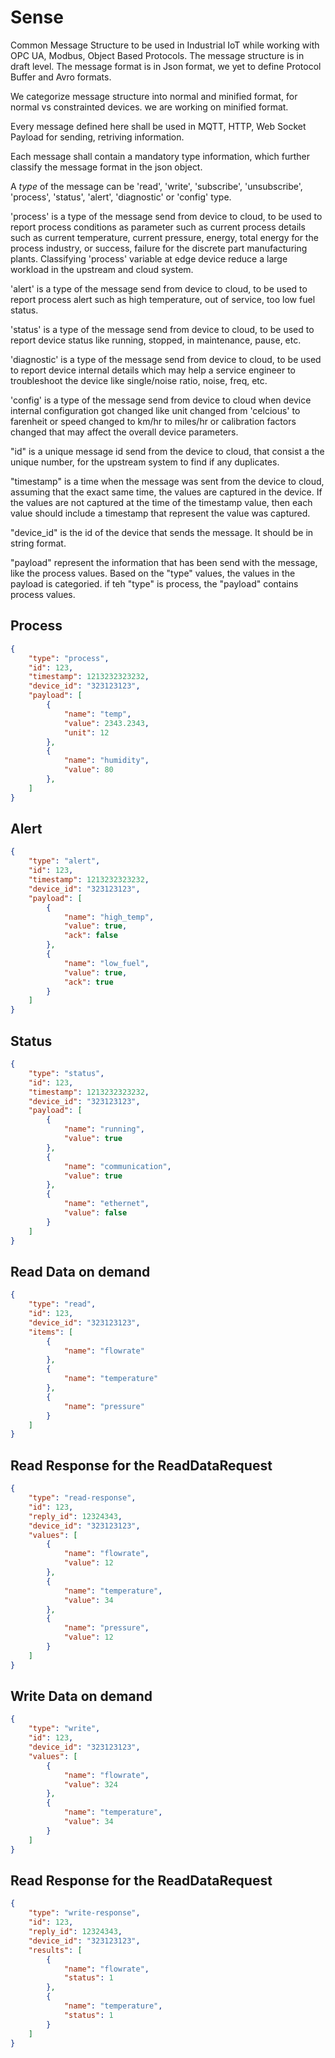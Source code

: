# Sense

Common Message Structure to be used in Industrial IoT while working with OPC UA, Modbus, Object Based Protocols. The message structure is in draft level. The message format is in Json format, we yet to define Protocol Buffer and Avro formats.

We categorize message structure into normal and minified format, for normal vs constrainted devices. we are working on minified format. 

Every message defined here shall be used in MQTT, HTTP, Web Socket Payload for sending, retriving information. 

Each message shall contain a mandatory type information, which further classify the message format in the json object.

A *type* of the message can be 'read', 'write', 'subscribe', 'unsubscribe', 'process', 'status', 'alert', 'diagnostic' or 'config' type.

'process' is a type of the message send from device to cloud, to be used to report process conditions as parameter such as current process details such as current temperature, current pressure, energy, total energy for the process industry, or success, failure for the discrete part manufacturing plants. Classifying 'process' variable at edge device reduce a large workload in the upstream and cloud system.

'alert' is a type of the message send from device to cloud, to be used to report process alert such as high temperature, out of service, too low fuel status. 

'status' is a type of the message send from device to cloud, to be used to report device status like running, stopped, in maintenance, pause, etc. 

'diagnostic' is a type of the message send from device to cloud, to be used to report device internal details which may help a service engineer to troubleshoot the device like single/noise ratio, noise, freq, etc.

'config' is a type of the message send from device to cloud when device internal configuration got changed like unit changed from 'celcious' to farenheit or speed changed to km/hr to miles/hr or calibration factors changed that may affect the overall device parameters.

"id" is a unique message id send from the device to cloud, that consist a the unique number, for the upstream system to find if any duplicates.

"timestamp" is a time when the message was sent from the device to cloud, assuming that the exact same time, the values are captured in the device. If the values are not captured at the time of the timestamp value, then each value should include a timestamp that represent the value was captured. 

"device_id" is the id of the device that sends the message. It should be in string format. 

"payload" represent the information that has been send with the message, like the process values. Based on the "type" values, the values in the payload is categoried. if teh "type" is process, the "payload" contains process values.  

## Process

```json
{
    "type": "process",
    "id": 123,
    "timestamp": 1213232323232,
    "device_id": "323123123",
    "payload": [
        {
            "name": "temp",
            "value": 2343.2343,
            "unit": 12
        },
        {
            "name": "humidity",
            "value": 80
        },
    ]
}
```

## Alert


```json
{
    "type": "alert",
    "id": 123,
    "timestamp": 1213232323232,
    "device_id": "323123123",
    "payload": [
        {
            "name": "high_temp",
            "value": true,
            "ack": false
        },
        {
            "name": "low_fuel",
            "value": true,
            "ack": true
        }
    ]
}
```

## Status


```json
{
    "type": "status",
    "id": 123,
    "timestamp": 1213232323232,
    "device_id": "323123123",
    "payload": [
        {
            "name": "running",
            "value": true
        },
        {
            "name": "communication",
            "value": true
        },
        {
            "name": "ethernet",
            "value": false
        }
    ]
}
```

## Read Data on demand
```json
{
    "type": "read",
    "id": 123,
    "device_id": "323123123",
    "items": [
        {
            "name": "flowrate"
        },
        {
            "name": "temperature"
        },
        {
            "name": "pressure"
        }
    ]
}
```
 

## Read Response for the ReadDataRequest
```json
{
    "type": "read-response",
    "id": 123,
    "reply_id": 12324343,
    "device_id": "323123123",
    "values": [
        {
            "name": "flowrate",
            "value": 12
        },
        {
            "name": "temperature",
            "value": 34
        },
        {
            "name": "pressure",
            "value": 12
        }
    ]
}
```


## Write Data on demand
```json
{
    "type": "write",
    "id": 123,
    "device_id": "323123123",
    "values": [
        {
            "name": "flowrate",
            "value": 324
        },
        {
            "name": "temperature",
            "value": 34
        }
    ]
}
```
 

## Read Response for the ReadDataRequest
```json
{
    "type": "write-response",
    "id": 123,
    "reply_id": 12324343,
    "device_id": "323123123",
    "results": [
        {
            "name": "flowrate",
            "status": 1
        },
        {
            "name": "temperature",
            "status": 1
        }
    ]
}
```
